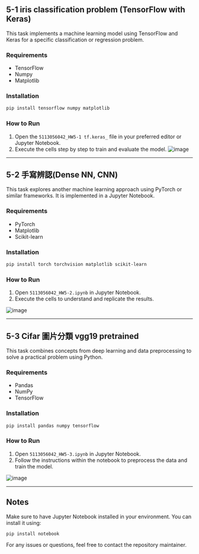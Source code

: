 ## 5-1 iris classification problem (TensorFlow with Keras)
This task implements a machine learning model using TensorFlow and Keras for a specific classification or regression problem.

### Requirements
- TensorFlow
- Numpy
- Matplotlib

### Installation
```bash
pip install tensorflow numpy matplotlib
```

### How to Run
1. Open the `5113056042_HW5-1 tf.keras_` file in your preferred editor or Jupyter Notebook.
2. Execute the cells step by step to train and evaluate the model.
![image](https://github.com/user-attachments/assets/fb79d052-7593-4575-9e2b-3d3146cfd693)

---

## 5-2 手寫辨認(Dense NN, CNN)
This task explores another machine learning approach using PyTorch or similar frameworks. It is implemented in a Jupyter Notebook.

### Requirements
- PyTorch
- Matplotlib
- Scikit-learn

### Installation
```bash
pip install torch torchvision matplotlib scikit-learn
```

### How to Run
1. Open `5113056042_HW5-2.ipynb` in Jupyter Notebook.
2. Execute the cells to understand and replicate the results.

![image](https://github.com/user-attachments/assets/62a5ff28-9b52-4dbe-b274-1eb0f4d5cd17)

---

## 5-3 Cifar 圖片分類 vgg19  pretrained
This task combines concepts from deep learning and data preprocessing to solve a practical problem using Python.

### Requirements
- Pandas
- NumPy
- TensorFlow

### Installation
```bash
pip install pandas numpy tensorflow
```

### How to Run
1. Open `5113056042_HW5-3.ipynb` in Jupyter Notebook.
2. Follow the instructions within the notebook to preprocess the data and train the model.

![image](https://github.com/user-attachments/assets/5015054d-3c3c-4a5a-9a49-3cd309e81fe2)

---

## Notes
Make sure to have Jupyter Notebook installed in your environment. You can install it using:
```bash
pip install notebook
```

For any issues or questions, feel free to contact the repository maintainer.
